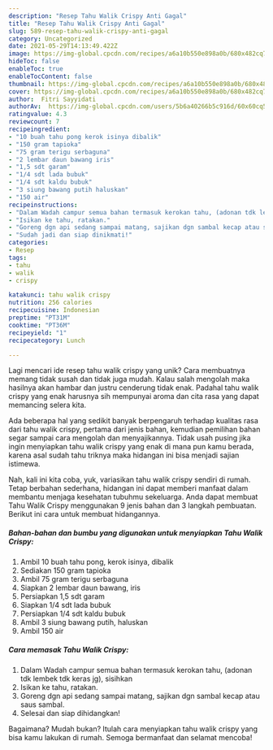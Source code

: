 ```yaml
---
description: "Resep Tahu Walik Crispy Anti Gagal"
title: "Resep Tahu Walik Crispy Anti Gagal"
slug: 589-resep-tahu-walik-crispy-anti-gagal
category: Uncategorized
date: 2021-05-29T14:13:49.422Z
image: https://img-global.cpcdn.com/recipes/a6a10b550e898a0b/680x482cq70/tahu-walik-crispy-foto-resep-utama.jpg
hideToc: false
enableToc: true
enableTocContent: false
thumbnail: https://img-global.cpcdn.com/recipes/a6a10b550e898a0b/680x482cq70/tahu-walik-crispy-foto-resep-utama.jpg
cover: https://img-global.cpcdn.com/recipes/a6a10b550e898a0b/680x482cq70/tahu-walik-crispy-foto-resep-utama.jpg
author:  Fitri Sayyidati
authorAv:  https://img-global.cpcdn.com/users/5b6a40266b5c916d/60x60cq50/avatar.jpg
ratingvalue: 4.3
reviewcount: 7
recipeingredient:
- "10 buah tahu pong kerok isinya dibalik"
- "150 gram tapioka"
- "75 gram terigu serbaguna"
- "2 lembar daun bawang iris"
- "1,5 sdt garam"
- "1/4 sdt lada bubuk"
- "1/4 sdt kaldu bubuk"
- "3 siung bawang putih haluskan"
- "150 air"
recipeinstructions:
- "Dalam Wadah campur semua bahan termasuk kerokan tahu, (adonan tdk lembek tdk keras jg), sisihkan"
- "Isikan ke tahu, ratakan."
- "Goreng dgn api sedang sampai matang, sajikan dgn sambal kecap atau saus sambal."
- "Sudah jadi dan siap dinikmati!"
categories:
- Resep
tags:
- tahu
- walik
- crispy

katakunci: tahu walik crispy 
nutrition: 256 calories
recipecuisine: Indonesian
preptime: "PT31M"
cooktime: "PT36M"
recipeyield: "1"
recipecategory: Lunch

---
```



Lagi mencari ide resep tahu walik crispy yang unik? Cara membuatnya memang tidak susah dan tidak juga mudah. Kalau salah mengolah maka hasilnya akan hambar dan justru cenderung tidak enak. Padahal tahu walik crispy yang enak harusnya sih mempunyai aroma dan cita rasa yang dapat memancing selera kita.




Ada beberapa hal yang sedikit banyak berpengaruh terhadap kualitas rasa dari tahu walik crispy, pertama dari jenis bahan, kemudian pemilihan bahan segar sampai cara mengolah dan menyajikannya. Tidak usah pusing jika ingin menyiapkan tahu walik crispy yang enak di mana pun kamu berada, karena asal sudah tahu triknya maka hidangan ini bisa menjadi sajian istimewa.


Nah, kali ini kita coba, yuk, variasikan tahu walik crispy sendiri di rumah. Tetap berbahan sederhana, hidangan ini dapat memberi manfaat dalam membantu menjaga kesehatan tubuhmu sekeluarga. Anda dapat membuat Tahu Walik Crispy menggunakan 9 jenis bahan dan 3 langkah pembuatan. Berikut ini cara untuk membuat hidangannya.

<!--inarticleads1-->

##### Bahan-bahan dan bumbu yang digunakan untuk menyiapkan Tahu Walik Crispy:

1. Ambil 10 buah tahu pong, kerok isinya, dibalik
1. Sediakan 150 gram tapioka
1. Ambil 75 gram terigu serbaguna
1. Siapkan 2 lembar daun bawang, iris
1. Persiapkan 1,5 sdt garam
1. Siapkan 1/4 sdt lada bubuk
1. Persiapkan 1/4 sdt kaldu bubuk
1. Ambil 3 siung bawang putih, haluskan
1. Ambil 150 air




<!--inarticleads2-->

##### Cara memasak Tahu Walik Crispy:

1. Dalam Wadah campur semua bahan termasuk kerokan tahu, (adonan tdk lembek tdk keras jg), sisihkan
1. Isikan ke tahu, ratakan.
1. Goreng dgn api sedang sampai matang, sajikan dgn sambal kecap atau saus sambal.
1. Selesai dan siap dihidangkan!



Bagaimana? Mudah bukan? Itulah cara menyiapkan tahu walik crispy yang bisa kamu lakukan di rumah. Semoga bermanfaat dan selamat mencoba!

